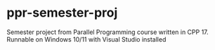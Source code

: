 # ppr-semester-proj

Semester project from Parallel Programming course written in CPP 17.
Runnable on Windows 10/11 with Visual Studio installed
